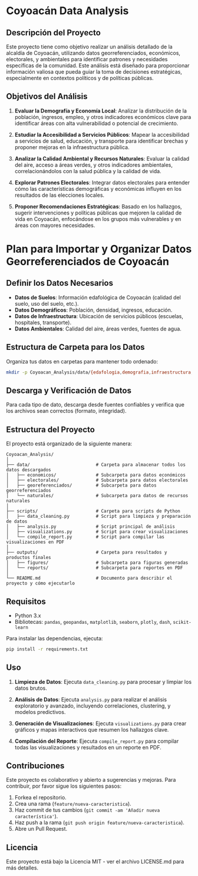 # Coyoacán Data Analysis

## Descripción del Proyecto

Este proyecto tiene como objetivo realizar un análisis detallado de la alcaldía de Coyoacán, utilizando datos georreferenciados, económicos, electorales, y ambientales para identificar patrones y necesidades específicas de la comunidad. Este análisis está diseñado para proporcionar información valiosa que pueda guiar la toma de decisiones estratégicas, especialmente en contextos políticos y de políticas públicas.

## Objetivos del Análisis

1. **Evaluar la Demografía y Economía Local**: Analizar la distribución de la población, ingresos, empleo, y otros indicadores económicos clave para identificar áreas con alta vulnerabilidad o potencial de crecimiento.

2. **Estudiar la Accesibilidad a Servicios Públicos**: Mapear la accesibilidad a servicios de salud, educación, y transporte para identificar brechas y proponer mejoras en la infraestructura pública.

3. **Analizar la Calidad Ambiental y Recursos Naturales**: Evaluar la calidad del aire, acceso a áreas verdes, y otros indicadores ambientales, correlacionándolos con la salud pública y la calidad de vida.

4. **Explorar Patrones Electorales**: Integrar datos electorales para entender cómo las características demográficas y económicas influyen en los resultados de las elecciones locales.

5. **Proponer Recomendaciones Estratégicas**: Basado en los hallazgos, sugerir intervenciones y políticas públicas que mejoren la calidad de vida en Coyoacán, enfocándose en los grupos más vulnerables y en áreas con mayores necesidades.


# Plan para Importar y Organizar Datos Georreferenciados de Coyoacán

## Definir los Datos Necesarios

- **Datos de Suelos**: Información edafológica de Coyoacán (calidad del suelo, uso del suelo, etc.).
- **Datos Demográficos**: Población, densidad, ingresos, educación.
- **Datos de Infraestructura**: Ubicación de servicios públicos (escuelas, hospitales, transporte).
- **Datos Ambientales**: Calidad del aire, áreas verdes, fuentes de agua.

## Estructura de Carpeta para los Datos

Organiza tus datos en carpetas para mantener todo ordenado:

```bash
mkdir -p Coyoacan_Analysis/data/{edafologia,demografia,infraestructura,ambientales}
```

## Descarga y Verificación de Datos

Para cada tipo de dato, descarga desde fuentes confiables y verifica que los archivos sean correctos (formato, integridad).

## Estructura del Proyecto

El proyecto está organizado de la siguiente manera:

```
Coyoacan_Analysis/
│
├── data/                         # Carpeta para almacenar todos los datos descargados
│   ├── economicos/               # Subcarpeta para datos económicos
│   ├── electorales/              # Subcarpeta para datos electorales
│   ├── georeferenciados/         # Subcarpeta para datos georreferenciados
│   └── naturales/                # Subcarpeta para datos de recursos naturales
│
├── scripts/                      # Carpeta para scripts de Python
│   ├── data_cleaning.py          # Script para limpieza y preparación de datos
│   ├── analysis.py               # Script principal de análisis
│   ├── visualizations.py         # Script para crear visualizaciones
│   └── compile_report.py         # Script para compilar las visualizaciones en PDF
│
├── outputs/                      # Carpeta para resultados y productos finales
│   ├── figures/                  # Subcarpeta para figuras generadas
│   └── reports/                  # Subcarpeta para reportes en PDF
│
└── README.md                     # Documento para describir el proyecto y cómo ejecutarlo
```

## Requisitos

- Python 3.x
- Bibliotecas: `pandas`, `geopandas`, `matplotlib`, `seaborn`, `plotly`, `dash`, `scikit-learn`

Para instalar las dependencias, ejecuta:

```bash
pip install -r requirements.txt
```

## Uso

1. **Limpieza de Datos**: Ejecuta `data_cleaning.py` para procesar y limpiar los datos brutos.

2. **Análisis de Datos**: Ejecuta `analysis.py` para realizar el análisis exploratorio y avanzado, incluyendo correlaciones, clustering, y modelos predictivos.

3. **Generación de Visualizaciones**: Ejecuta `visualizations.py` para crear gráficos y mapas interactivos que resumen los hallazgos clave.

4. **Compilación del Reporte**: Ejecuta `compile_report.py` para compilar todas las visualizaciones y resultados en un reporte en PDF.

## Contribuciones

Este proyecto es colaborativo y abierto a sugerencias y mejoras. Para contribuir, por favor sigue los siguientes pasos:

1. Forkea el repositorio.
2. Crea una rama (`feature/nueva-caracteristica`).
3. Haz commit de tus cambios (`git commit -am 'Añadir nueva característica'`).
4. Haz push a la rama (`git push origin feature/nueva-caracteristica`).
5. Abre un Pull Request.

## Licencia

Este proyecto está bajo la Licencia MIT - ver el archivo LICENSE.md para más detalles.
